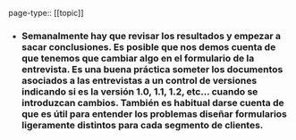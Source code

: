 page-type:: [[topic]]
- ### Semanalmente hay que revisar los resultados y empezar a **sacar conclusiones**. Es posible que nos demos cuenta de que tenemos que **cambiar algo en el formulario** de la entrevista. Es una buena práctica someter los documentos asociados a las entrevistas a un **control de versiones** indicando si es la versión 1.0, 1.1, 1.2, etc... cuando se introduzcan cambios. También es habitual darse cuenta de que es útil para entender los problemas diseñar **formularios ligeramente distintos para cada segmento** de clientes.


